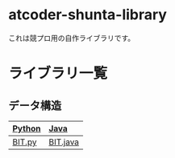 # atcoder-shunta-library
これは競プロ用の自作ライブラリです。

# ライブラリ一覧
## データ構造
|[Python](https://github.com/NAVYSHUNTA/atcoder-shunta-library/tree/main/src/Python/data_structure)|[Java](https://github.com/NAVYSHUNTA/atcoder-shunta-library/tree/main/src/Java/data_structure)|
|:--|:--|
|[BIT.py](https://github.com/NAVYSHUNTA/atcoder-shunta-library/blob/main/src/Python/data_structure/BIT.py)|[BIT.java](https://github.com/NAVYSHUNTA/atcoder-shunta-library/blob/main/src/Java/BIT.java)|
